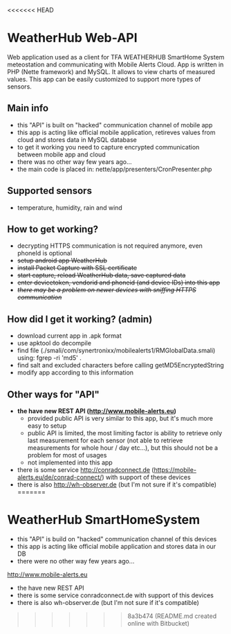 <<<<<<< HEAD
# WeatherHub Web-API
Web application used as a client for TFA WEATHERHUB SmartHome System meteostation and communicating with Mobile Alerts Cloud. App is written in PHP (Nette framework) and MySQL. It allows to view charts of measured values. This app can be easily customized to support more types of sensors.

## Main info
- this "API" is built on "hacked" communication channel of mobile app
- this app is acting like official mobile application, retireves values from cloud and stores data in MySQL database
- to get it working you need to capture encrypted communication between mobile app and cloud
- there was no other way few years ago...
- the main code is placed in: nette/app/presenters/CronPresenter.php

## Supported sensors
- temperature, humidity, rain and wind

## How to get working?
 - decrypting HTTPS communication is not required anymore, even phoneId is optional
 - ~~setup android app WeatherHub~~
 - ~~install Packet Capture with SSL certificate~~
 - ~~start capture, reload WeatherHub data, save captured data~~
 - ~~enter devicetoken, vendorid and phoneid (and device IDs) into this app~~
 - ~~*there may be a problem on newer devices with sniffing HTTPS communication*~~

## How did I get it working? (admin)
 - download current app in .apk format
 - use apktool do decompile
 - find file (./smali/com/synertronixx/mobilealerts1/RMGlobalData.smali) using: fgrep -ri 'md5' .
 - find salt and excluded characters before calling getMD5EncryptedString
 - modify app according to this information

## Other ways for "API"
- **the have new REST API (http://www.mobile-alerts.eu)**
  - provided public API is very similar to this app, but it's much more easy to setup
  - public API is limited, the most limiting factor is ability to retrieve only last measurement for each sensor (not able to retrieve measurements for whole hour / day etc...), but this should not be a problem for most of usages
  - not implemented into this app
- there is some service http://conradconnect.de (https://mobile-alerts.eu/de/conrad-connect/) with support of these devices
- there is also http://wh-observer.de (but I'm not sure if it's compatible)
=======
# WeatherHub SmartHomeSystem

- this "API" is build on "hacked" communication channel of this devices
- this app is acting like official mobile application and stores data in our DB
- there were no other way few years ago...

http://www.mobile-alerts.eu
- the have new REST API
- there is some service conradconnect.de with support of this devices
- there is also wh-observer.de (but I'm not sure if it's compatible)
>>>>>>> 8a3b474 (README.md created online with Bitbucket)
